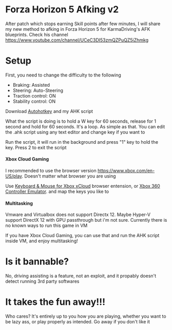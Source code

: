 # Forza Horizon 5 Afking v2

After patch which stops earning Skill points after few minutes, I will share my new method to afking in Forza Horizon 5 for KarmaDriving's AFK blueprints. Check his channel https://www.youtube.com/channel/UCeC3DI53zmQZPuQZ5iZhmkg

# Setup

First, you need to change the difficulty to the following

- Braking: Assisted
- Steering: Auto-Steering
- Traction control: ON
- Stability control: ON

Download [Autohotkey](https://www.autohotkey.com/) and my AHK script

What the script is doing is to hold a W key for 60 seconds, release for 1 second and hold for 60 seconds. It's a loop. As simple as that. You can edit the .ahk script using any text editor and change key if you want to

Run the script, it will run in the background and press "1" key to hold the key. Press 2 to exit the script

#### Xbox Cloud Gaming

I recommended to use the browser version https://www.xbox.com/en-US/play. Doesn't matter what browser you are using

Use [Keyboard & Mouse for Xbox xCloud](https://idolize.github.io/xcloud-keyboard-mouse/) browser entension, or [Xbox 360 Controller Emulator](https://www.x360ce.com/). and map the keys you like to

#### Multitasking

Vmware and Virtualbox does not support Directx 12. Maybe Hyper-V support DirectX 12 with GPU passthrough but i'm not sure. Currently there is no known ways to run this game in VM

If you have Xbox Cloud Gaming, you can use that and run the AHK script inside VM, and enjoy multitasking!

# Is it bannable?

No, driving assisting is a feature, not an exploit, and it propably doesn't detect running 3rd party softwares

# It takes the fun away!!!

Who cares? It's entirely up to you how you are playing, whether you want to be lazy ass, or play properly as intended. Go away if you don't like it